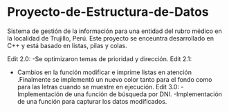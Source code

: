 # Proyecto-de-Estructura-de-Datos
Sistema de gestión de la información para una entidad del rubro médico en la localidad de Trujillo, Perú.
Este proyecto se enceuntra desarrollado en C++ y está basado en listas, pilas y colas. 



Edit 2.0:
-Se optimizaron temas de prioridad y dirección.
Edit 2.1:
- Cambios en la función modificar e imprime listas en atención .Finalmente se implementó un nuevo color tanto para el fondo como para las letras cuando se muestre en ejecución.
Edit 3.0:
-Implementación de una función de búsqueda por DNI.
-Implementación de una función para capturar  los datos modificados.
